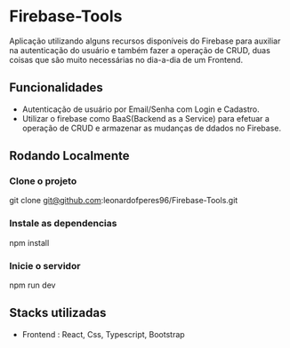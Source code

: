 # Firebase-Tools

Aplicação utilizando alguns recursos disponíveis do Firebase para auxiliar na autenticação do usuário e também fazer a operação de CRUD, duas coisas que são muito necessárias no dia-a-dia de um Frontend.

## Funcionalidades

- Autenticação de usuário por Email/Senha com Login e Cadastro.
- Utilizar o firebase como BaaS(Backend as a Service) para efetuar a operação de CRUD e armazenar as mudanças de ddados no Firebase.

## Rodando Localmente

### Clone o projeto

git clone git@github.com:leonardofperes96/Firebase-Tools.git

### Instale as dependencias

npm install

### Inicie o servidor

npm run dev

## Stacks utilizadas

- Frontend : React, Css, Typescript, Bootstrap
